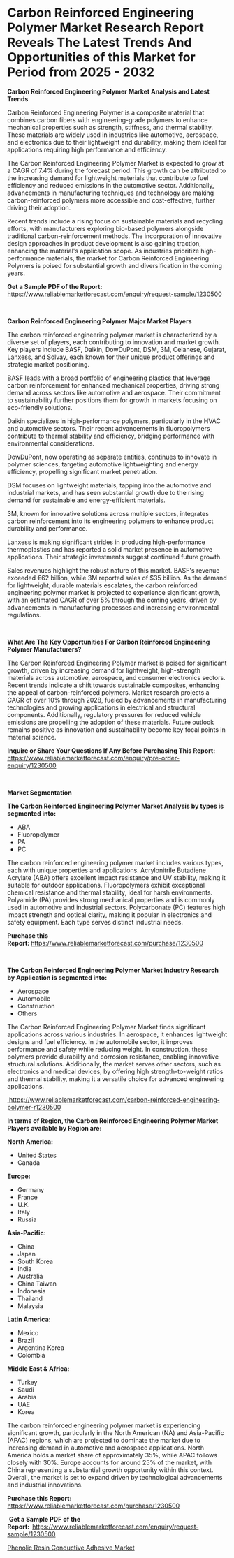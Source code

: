<p><h1>Carbon Reinforced Engineering Polymer Market Research Report Reveals The Latest Trends And Opportunities of this Market for Period from 2025 - 2032</h1></p><p><strong>Carbon Reinforced Engineering Polymer Market Analysis and Latest Trends</strong></p>
<p><p>Carbon Reinforced Engineering Polymer is a composite material that combines carbon fibers with engineering-grade polymers to enhance mechanical properties such as strength, stiffness, and thermal stability. These materials are widely used in industries like automotive, aerospace, and electronics due to their lightweight and durability, making them ideal for applications requiring high performance and efficiency.</p><p>The Carbon Reinforced Engineering Polymer Market is expected to grow at a CAGR of 7.4% during the forecast period. This growth can be attributed to the increasing demand for lightweight materials that contribute to fuel efficiency and reduced emissions in the automotive sector. Additionally, advancements in manufacturing techniques and technology are making carbon-reinforced polymers more accessible and cost-effective, further driving their adoption.</p><p>Recent trends include a rising focus on sustainable materials and recycling efforts, with manufacturers exploring bio-based polymers alongside traditional carbon-reinforcement methods. The incorporation of innovative design approaches in product development is also gaining traction, enhancing the material's application scope. As industries prioritize high-performance materials, the market for Carbon Reinforced Engineering Polymers is poised for substantial growth and diversification in the coming years.</p></p>
<p><strong>Get a Sample PDF of the Report:&nbsp;</strong> <a href="https://www.reliablemarketforecast.com/enquiry/request-sample/1230500?utm_campaign=3182&utm_medium=2&utm_source=Github&utm_content=ia&utm_term=03042025&utm_id=carbon-reinforced-engineering-polymer">https://www.reliablemarketforecast.com/enquiry/request-sample/1230500</a></p>
<p>&nbsp;</p>
<p><strong>Carbon Reinforced Engineering Polymer Major Market Players</strong></p>
<p><p>The carbon reinforced engineering polymer market is characterized by a diverse set of players, each contributing to innovation and market growth. Key players include BASF, Daikin, DowDuPont, DSM, 3M, Celanese, Gujarat, Lanxess, and Solvay, each known for their unique product offerings and strategic market positioning.</p><p>BASF leads with a broad portfolio of engineering plastics that leverage carbon reinforcement for enhanced mechanical properties, driving strong demand across sectors like automotive and aerospace. Their commitment to sustainability further positions them for growth in markets focusing on eco-friendly solutions.</p><p>Daikin specializes in high-performance polymers, particularly in the HVAC and automotive sectors. Their recent advancements in fluoropolymers contribute to thermal stability and efficiency, bridging performance with environmental considerations.</p><p>DowDuPont, now operating as separate entities, continues to innovate in polymer sciences, targeting automotive lightweighting and energy efficiency, propelling significant market penetration.</p><p>DSM focuses on lightweight materials, tapping into the automotive and industrial markets, and has seen substantial growth due to the rising demand for sustainable and energy-efficient materials.</p><p>3M, known for innovative solutions across multiple sectors, integrates carbon reinforcement into its engineering polymers to enhance product durability and performance.</p><p>Lanxess is making significant strides in producing high-performance thermoplastics and has reported a solid market presence in automotive applications. Their strategic investments suggest continued future growth.</p><p>Sales revenues highlight the robust nature of this market. BASF's revenue exceeded €62 billion, while 3M reported sales of $35 billion. As the demand for lightweight, durable materials escalates, the carbon reinforced engineering polymer market is projected to experience significant growth, with an estimated CAGR of over 5% through the coming years, driven by advancements in manufacturing processes and increasing environmental regulations.</p></p>
<p>&nbsp;</p>
<p><strong>What Are The Key Opportunities For Carbon Reinforced Engineering Polymer Manufacturers?</strong></p>
<p><p>The Carbon Reinforced Engineering Polymer market is poised for significant growth, driven by increasing demand for lightweight, high-strength materials across automotive, aerospace, and consumer electronics sectors. Recent trends indicate a shift towards sustainable composites, enhancing the appeal of carbon-reinforced polymers. Market research projects a CAGR of over 10% through 2028, fueled by advancements in manufacturing technologies and growing applications in electrical and structural components. Additionally, regulatory pressures for reduced vehicle emissions are propelling the adoption of these materials. Future outlook remains positive as innovation and sustainability become key focal points in material science.</p></p>
<p><strong>Inquire or Share Your Questions If Any Before Purchasing This Report:</strong> <a href="https://www.reliablemarketforecast.com/enquiry/pre-order-enquiry/1230500?utm_campaign=3182&utm_medium=2&utm_source=Github&utm_content=ia&utm_term=03042025&utm_id=carbon-reinforced-engineering-polymer">https://www.reliablemarketforecast.com/enquiry/pre-order-enquiry/1230500</a></p>
<p>&nbsp;</p>
<p><strong>Market Segmentation</strong></p>
<p><strong>The Carbon Reinforced Engineering Polymer Market Analysis by types is segmented into:</strong></p>
<p><ul><li>ABA</li><li>Fluoropolymer</li><li>PA</li><li>PC</li></ul></p>
<p><p>The carbon reinforced engineering polymer market includes various types, each with unique properties and applications. Acrylonitrile Butadiene Acrylate (ABA) offers excellent impact resistance and UV stability, making it suitable for outdoor applications. Fluoropolymers exhibit exceptional chemical resistance and thermal stability, ideal for harsh environments. Polyamide (PA) provides strong mechanical properties and is commonly used in automotive and industrial sectors. Polycarbonate (PC) features high impact strength and optical clarity, making it popular in electronics and safety equipment. Each type serves distinct industrial needs.</p></p>
<p><strong>Purchase this Report:&nbsp;</strong><a href="https://www.reliablemarketforecast.com/purchase/1230500?utm_campaign=3182&utm_medium=2&utm_source=Github&utm_content=ia&utm_term=03042025&utm_id=carbon-reinforced-engineering-polymer">https://www.reliablemarketforecast.com/purchase/1230500</a></p>
<p>&nbsp;</p>
<p><strong>The Carbon Reinforced Engineering Polymer Market Industry Research by Application is segmented into:</strong></p>
<p><ul><li>Aerospace</li><li>Automobile</li><li>Construction</li><li>Others</li></ul></p>
<p><p>The Carbon Reinforced Engineering Polymer Market finds significant applications across various industries. In aerospace, it enhances lightweight designs and fuel efficiency. In the automobile sector, it improves performance and safety while reducing weight. In construction, these polymers provide durability and corrosion resistance, enabling innovative structural solutions. Additionally, the market serves other sectors, such as electronics and medical devices, by offering high strength-to-weight ratios and thermal stability, making it a versatile choice for advanced engineering applications.</p></p>
<p><a href="https://www.reliablemarketforecast.com/carbon-reinforced-engineering-polymer-r1230500?utm_campaign=3182&utm_medium=2&utm_source=Github&utm_content=ia&utm_term=03042025&utm_id=carbon-reinforced-engineering-polymer">&nbsp;https://www.reliablemarketforecast.com/carbon-reinforced-engineering-polymer-r1230500</a></p>
<p><strong>In terms of Region, the Carbon Reinforced Engineering Polymer Market Players available by Region are:</strong></p>
<p>
    <p> <strong> North America: </strong>
        <ul>
            <li>United States</li>
            <li>Canada</li>
        </ul>
        </p> 
    <p> <strong> Europe: </strong>
        <ul>
            <li>Germany</li>
            <li>France</li>
            <li>U.K.</li>
            <li>Italy</li>
            <li>Russia</li>
        </ul>
        </p> 
    <p> <strong> Asia-Pacific: </strong>
        <ul>
            <li>China</li>
            <li>Japan</li>
            <li>South Korea</li>
            <li>India</li>
            <li>Australia</li>
            <li>China Taiwan</li>
            <li>Indonesia</li>
            <li>Thailand</li>
            <li>Malaysia</li>
        </ul>
        </p> 
    <p> <strong> Latin America: </strong>
        <ul>
            <li>Mexico</li>
            <li>Brazil</li>
            <li>Argentina Korea</li>
            <li>Colombia</li>
        </ul>
        </p> 
    <p> <strong> Middle East & Africa: </strong>
        <ul>
            <li>Turkey</li>
            <li>Saudi</li>
            <li>Arabia</li>
            <li>UAE</li>
            <li>Korea</li>
        </ul>
    </p>
    </p>
<p><p>The carbon reinforced engineering polymer market is experiencing significant growth, particularly in the North American (NA) and Asia-Pacific (APAC) regions, which are projected to dominate the market due to increasing demand in automotive and aerospace applications. North America holds a market share of approximately 35%, while APAC follows closely with 30%. Europe accounts for around 25% of the market, with China representing a substantial growth opportunity within this context. Overall, the market is set to expand driven by technological advancements and industrial innovations.</p></p>
<p><strong>Purchase this Report: </strong><a href="https://www.reliablemarketforecast.com/purchase/1230500?utm_campaign=3182&utm_medium=2&utm_source=Github&utm_content=ia&utm_term=03042025&utm_id=carbon-reinforced-engineering-polymer">https://www.reliablemarketforecast.com/purchase/1230500</a></p>
<p>&nbsp;<strong>Get a Sample PDF of the Report:&nbsp;&nbsp;</strong><a href="https://www.reliablemarketforecast.com/enquiry/request-sample/1230500?utm_campaign=3182&utm_medium=2&utm_source=Github&utm_content=ia&utm_term=03042025&utm_id=carbon-reinforced-engineering-polymer">https://www.reliablemarketforecast.com/enquiry/request-sample/1230500</a></p>
<p><strong></strong></p>
<p><p><a href="https://github.com/donkalucine10/Market-Research-Report-List-1/blob/main/phenolic-resin-conductive-adhesive-market.md?utm_campaign=3182&utm_medium=2&utm_source=Github&utm_content=ia&utm_term=03042025&utm_id=carbon-reinforced-engineering-polymer">Phenolic Resin Conductive Adhesive Market</a></p></p>